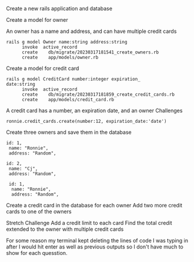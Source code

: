 Create a new rails application and database

Create a model for owner

An owner has a name and address, and can have multiple credit cards
```
rails g model Owner name:string address:string    
      invoke  active_record
      create    db/migrate/20230317181541_create_owners.rb
      create    app/models/owner.rb
```
Create a model for credit card
```
rails g model CreditCard number:integer expiration_
date:string
      invoke  active_record
      create    db/migrate/20230317181859_create_credit_cards.rb
      create    app/models/credit_card.rb
```
A credit card has a number, an expiration date, and an owner
Challenges
```
ronnie.credit_cards.create(number:12, expiration_date:'date')
```
Create three owners and save them in the database
```
id: 1,                                                      
 name: "Ronnie",                                             
 address: "Random", 

id: 2,
 name: "Cj",
 address: "Random",

 id: 1,                                                     
  name: "Ronnie",                                            
  address: "Random",    
  ```
Create a credit card in the database for each owner
Add two more credit cards to one of the owners

Stretch Challenge
Add a credit limit to each card
Find the total credit extended to the owner with multiple credit cards

For some reason my terminal kept deleting the lines of code I was typing in after I would hit enter as well as previous outputs so I don't have much to show for each quesstion.